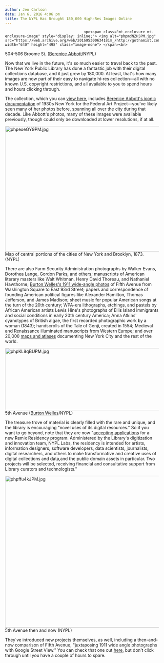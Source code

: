 ```yaml
---
author: Jen Carlson
date: Jan 6, 2016 4:06 pm
title: The NYPL Has Brought 180,000 High-Res Images Online
---
```


	
										<p><span class="mt-enclosure mt-enclosure-image" style="display: inline;"> <img alt="phpmdNZH5PM.jpg" src="https://web.archive.org/web/20160530063418im_/http://gothamist.com/attachments/arts_jen/phpmdNZH5PM.jpg" width="640" height="498" class="image-none"> </span><br>
<span class="photo_caption">504-506 Broome St. (<a href="https://web.archive.org/web/20160530063418/http://digitalcollections.nypl.org/collections/changing-new-york#/?tab=about">Berenice Abbott</a>/NYPL)</span></p>

<p>Now that we live in the future, it&apos;s so much easier to travel back to the past. The New York Public Library has done a fantastic job with their digital collections database, and it just grew by 180,000. At least, that&apos;s how many images are now part of their easy to navigate hi-res collection&#x2014;all with no known U.S. copyright restrictions, and all available to you to spend hours and hours clicking through. </p>

<p>The collection, which you can <a href="https://web.archive.org/web/20160530063418/http://nypl.org/publicdomain">view here</a>, includes <a href="https://web.archive.org/web/20160530063418/http://digitalcollections.nypl.org/collections/changing-new-york#/?tab=about">Berenice Abbott&apos;s iconic documentation</a> of 1930s New York for the Federal Art Project&#x2014;you&apos;ve likely seen many of her photos before, spanning all over the city during that decade. Like Abbott&apos;s photos, many of these images were available previously, though could only be downloaded at lower resolutions, if at all.</p>

<p><span class="mt-enclosure mt-enclosure-image" style="display: inline;"> <img alt="phpeoeGY9PM.jpg" src="https://web.archive.org/web/20160530063418im_/http://gothamist.com/attachments/arts_jen/phpeoeGY9PM.jpg" width="640" height="411" class="image-none"> </span><br>
<span class="photo_caption">Map of central portions of the cities of New York and Brooklyn, 1873. (NYPL)</span></p>

<p>There are also Farm Security Administration photographs by Walker Evans, Dorothea Lange, Gordon Parks, and others; manuscripts of American literary masters like Walt Whitman, Henry David Thoreau, and Nathaniel Hawthorne;  <a href="https://web.archive.org/web/20160530063418/http://digitalcollections.nypl.org/collections/fifth-avenue-new-york-from-start-to-finish#/?tab=about&amp;scroll=18">Burton Welles&apos;s 1911 wide-angle photos</a> of Fifth Avenue from Washington Square to East 93rd Street; papers and correspondence of founding American political figures like Alexander Hamilton, Thomas Jefferson, and James Madison; sheet music for popular American songs at the turn of the 20th century; WPA-era lithographs, etchings, and pastels by African American artists Lewis Hine&apos;s photographs of Ellis Island immigrants and social conditions in early 20th century America; Anna Atkins&apos; cyanotypes of British algae, the first recorded photographic work by a woman (1843); handscrolls of the Tale of Genji, created in 1554; Medieval and Renaissance illuminated manuscripts from Western Europe; and over 20,000 <a href="https://web.archive.org/web/20160530063418/http://digitalcollections.nypl.org/collections/de1dcfb0-c5f6-012f-1dfc-58d385a7bc34#/?tab=about">maps and atlases</a> documenting New York City and the rest of the world.</p>

<p><span class="mt-enclosure mt-enclosure-image" style="display: inline;"> <img alt="phpKL8qBUPM.jpg" src="https://web.archive.org/web/20160530063418im_/http://gothamist.com/attachments/arts_jen/phpKL8qBUPM.jpg" width="640" height="204" class="image-none"> </span><br>
<span class="photo_caption">5th Avenue (<a href="https://web.archive.org/web/20160530063418/http://digitalcollections.nypl.org/collections/fifth-avenue-new-york-from-start-to-finish#/?tab=about&amp;scroll=18">Burton Welles</a>/NYPL)</span></p>

<p>The treasure trove of material is clearly filled with the rare and unique, and the library is encouraging &quot;novel uses of its digital resources.&quot; So if you want to go beyond, note that they are now &quot;<a href="https://web.archive.org/web/20160530063418/http://www.nypl.org/help/about-nypl/fellowships-institutes/remix">accepting applications</a> for a new Remix Residency program. Administered by the Library&apos;s digitization and innovation team, NYPL Labs, the residency is intended for artists, information designers, software developers, data scientists, journalists, digital researchers, and others to make transformative and creative uses of digital collections and data,and the public domain assets in particular. Two projects will be selected, receiving financial and consultative support from Library curators and technologists.&quot;</p>

<p><span class="mt-enclosure mt-enclosure-image" style="display: inline;"> <img alt="phpffu4kJPM.jpg" src="https://web.archive.org/web/20160530063418im_/http://gothamist.com/attachments/arts_jen/phpffu4kJPM.jpg" width="640" height="498" class="image-none"> </span><br>
<span class="photo_caption">5th Avenue then and now (NYPL)</span></p>

<p>They&apos;ve introduced new projects themselves, as well, including a then-and-now comparison of Fifth Avenue, &quot;juxtaposing 1911 wide angle photographs with Google Street View.&quot; You can check that one out <a href="https://web.archive.org/web/20160530063418/http://publicdomain.nypl.org/fifth-avenue/">here</a>, but don&apos;t click through until you have a couple of hours to spare.</p>					
										
									
				